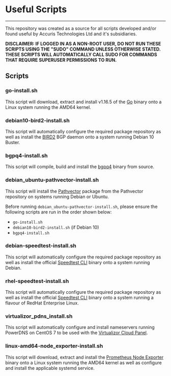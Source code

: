 # Useful Scripts
---------------------------------------------------------------------------------------------------------
This repository was created as a source for all scripts developed and/or found useful by Accuris Technologies Ltd and it's subsidiaries.

**DISCLAIMER: IF LOGGED IN AS A NON-ROOT USER, DO NOT RUN THESE SCRIPTS USING THE "SUDO" COMMAND UNLESS OTHERWISE STATED. THESE SCRIPTS WILL AUTOMATICALLY CALL SUDO FOR COMMANDS THAT REQUIRE SUPERUSER PERMISSIONS TO RUN.**

## Scripts
### go-install.sh
This script will download, extract and install v1.16.5 of the [Go](https://golang.org/) binary onto a Linux system running the AMD64 kernel.

### debian10-bird2-install.sh
This script will automatically configure the required package repository as well as install the [BIRD2](https://bird.network.cz/) BGP daemon onto a system running Debian 10 Buster.

### bgpq4-install.sh
This script will compile, build and install the [bgpq4](https://github.com/bgp/bgpq4) binary from source.

### debian_ubuntu-pathvector-install.sh
This script will install the [Pathvector](https://pathvector.io) package from the Pathvector repository on systems running Debian or Ubuntu.

Before running `debian_ubuntu-pathvector-install.sh`, please ensure the following scripts are run in the order shown below:
* `go-install.sh`
* `debian10-bird2-install.sh` (if Debian 10)
* `bgpq4-install.sh`

### debian-speedtest-install.sh
This script will automatically configure the required package repository as well as install the official [Speedtest CLI](https://www.speedtest.net/apps/cli) binary onto a system running Debian.

### rhel-speedtest-install.sh
This script will automatically configure the required package repository as well as install the official [Speedtest CLI](https://www.speedtest.net/apps/cli) binary onto a system running a flavour of RedHat Enterprise Linux.

### virtualizor_pdns_install.sh
This script will automatically configure and install nameservers running PowerDNS on CentOS 7 to be used with the [Virtualizor Cloud Panel](https://www.virtualizor.com/).

### linux-amd64-node_exporter-install.sh
This script will download, extract and install the [Prometheus Node Exporter](https://github.com/prometheus/node_exporter) binary onto a Linux system running the AMD64 kernel as well as configure and install the applicable systemd service.